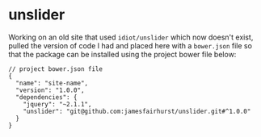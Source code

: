 # unslider
Working on an old site that used `idiot/unslider` which now doesn't exist, pulled the version of code I had and placed here with a `bower.json` file so that the package can be installed using the project bower file below:

```
// project bower.json file
{
  "name": "site-name",
  "version": "1.0.0",
  "dependencies": {
    "jquery": "~2.1.1",
    "unslider": "git@github.com:jamesfairhurst/unslider.git#^1.0.0"
  }
}
```
